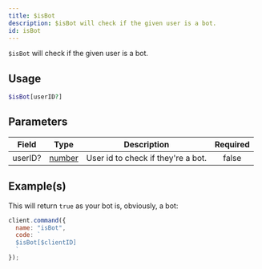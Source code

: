 ```yaml
---
title: $isBot
description: $isBot will check if the given user is a bot.
id: isBot
---
```


`$isBot` will check if the given user is a bot.

## Usage

```php
$isBot[userID?]
```

## Parameters

| Field   | Type                                                                                              | Description                        | Required |
| ------- | ------------------------------------------------------------------------------------------------- | ---------------------------------- | :------: |
| userID? | [number](https://developer.mozilla.org/en-US/docs/Web/JavaScript/Reference/Global_Objects/Number) | User id to check if they're a bot. |  false   |

## Example(s)

This will return `true` as your bot is, obviously, a bot:

```javascript
client.command({
  name: "isBot",
  code: `
  $isBot[$clientID]
  `
});
```
